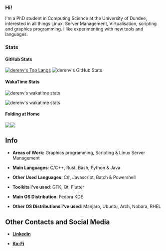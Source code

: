### Hi!

I'm a PhD student in Computing Science at the University of Dundee, interested in all things Linux, Server Management, Virtualisation, scripting and graphics programming. I like experimenting with new tools and languages.

### Stats

#### GitHub Stats

[![derenv's Top Langs](https://github-readme-stats.vercel.app/api/top-langs/?username=derenv&langs_count=50&theme=solarized-dark&layout=compact)](https://github.com/anuraghazra/github-readme-stats) ![derenv's GitHub Stats](https://github-readme-stats.vercel.app/api?username=derenv&show_icons=true&include_all_commits=true&count_private=true&theme=solarized-dark)

#### WakaTime Stats

![derenv's wakatime stats](https://wakatime.com/share/@lokonu/23f8e5e4-896e-4a80-9e09-ad7ae118085f.svg)

![derenv's wakatime stats](https://wakatime.com/share/@lokonu/71b81647-d89a-4ebe-a322-f1a6fb389cf5.svg)

#### Folding at Home

![](https://badgen.net/https/7nurzgmzv.npkn.net/fah-badge/lokonu/0)![](https://badgen.net/https/7nurzgmzv.npkn.net/fah-badge/lokonu/1)

<!--Stats badges about [Folding At Home](https://foldingathome.org/) created using [badgegen](https://badgen.net/) and [napkin](https://www.napkin.io), see [here](https://www.napkin.io/n/9542bc1b747b42d2) for source code/API endpoint-->

## Info
* **Areas of Work:** Graphics programming, Scripting & Linux Server Management

* **Main Languages**: C/C++, Rust, Bash, Python & Java

* **Other Used Languages**: C#, Javascript, Batch & Powershell

* **Toolkits I've used**: GTK, Qt, Flutter

* **Main OS Distribution**: Fedora KDE

* **Other OS Distributions I've used**: Manjaro, Ubuntu, Arch, Nobara, RHEL

## Other Contacts and Social Media

* [**Linkedin**](https://www.linkedin.com/in/deren-vural/)

* [**Ko-Fi**](https://ko-fi.com/lokonu)

<!--
The above section is a modified version of https://github.com/ItzSwirlz/ItzSwirlz/edit/main/README.md
-->

